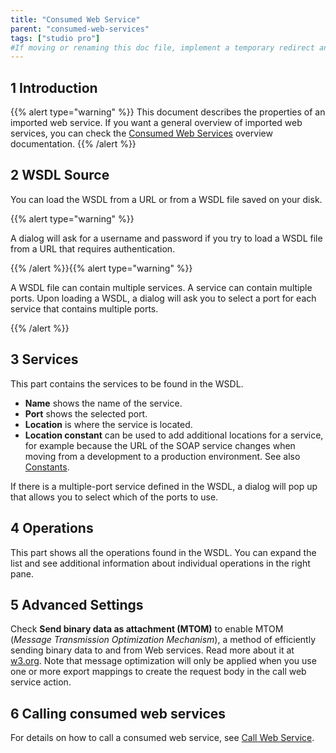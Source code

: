 ```yaml
---
title: "Consumed Web Service"
parent: "consumed-web-services"
tags: ["studio pro"]
#If moving or renaming this doc file, implement a temporary redirect and let the respective team know they should update the URL in the product. See Mapping to Products for more details.
---
```


## 1 Introduction

{{% alert type="warning" %}}
This document describes the properties of an imported web service. If you want a general overview of imported web services, you can check the [Consumed Web Services](consumed-web-services) overview documentation.
{{% /alert %}}

## 2 WSDL Source

You can load the WSDL from a URL or from a WSDL file saved on your disk.

{{% alert type="warning" %}}

A dialog will ask for a username and password if you try to load a WSDL file from a URL that requires authentication.

{{% /alert %}}{{% alert type="warning" %}}

A WSDL file can contain multiple services. A service can contain multiple ports. Upon loading a WSDL, a dialog will ask you to select a port for each service that contains multiple ports.

{{% /alert %}}

## 3 Services

This part contains the services to be found in the WSDL.

* **Name** shows the name of the service.
* **Port** shows the selected port.
* **Location** is where the service is located.
* **Location constant** can be used to add additional locations for a service, for example because the URL of the SOAP service changes when moving from a development to a production environment. See also [Constants](constants).

If there is a multiple-port service defined in the WSDL, a dialog will pop up that allows you to select which of the ports to use.

## 4 Operations

This part shows all the operations found in the WSDL. You can expand the list and see additional information about individual operations in the right pane.

## 5 Advanced Settings

Check **Send binary data as attachment (MTOM)** to enable MTOM (_Message Transmission Optimization Mechanism_), a method of efficiently sending binary data to and from Web services. Read more about it at [w3.org](https://www.w3.org/TR/soap12-mtom/). Note that message optimization will only be applied when you use one or more export mappings to create the request body in the call web service action.

## 6 Calling consumed web services

For details on how to call a consumed web service, see [Call Web Service](call-web-service-action).
